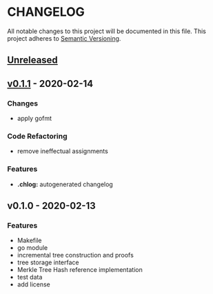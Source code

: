 # CHANGELOG
All notable changes to this project will be documented in this file. This project adheres to [Semantic Versioning](https://semver.org/spec/v2.0.0.html).
<a name="unreleased"></a>
## [Unreleased]


<a name="v0.1.1"></a>
## [v0.1.1] - 2020-02-14
### Changes
- apply gofmt

### Code Refactoring
- remove ineffectual assignments

### Features
- **.chlog:** autogenerated changelog


<a name="v0.1.0"></a>
## v0.1.0 - 2020-02-13
### Features
- Makefile
- go module
- incremental tree construction and proofs
- tree storage interface
- Merkle Tree Hash reference implementation
- test data
- add license


[Unreleased]: https://github.com/codenotary/merkletree/compare/v0.1.1...HEAD
[v0.1.1]: https://github.com/codenotary/merkletree/compare/v0.1.0...v0.1.1
